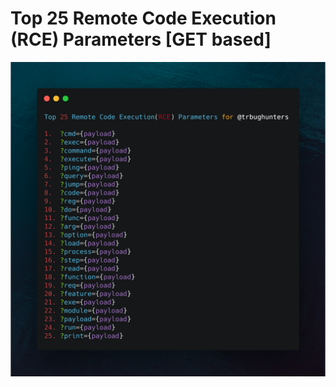 # Top 25 Remote Code Execution (RCE) Parameters \[GET based]

![](<../.gitbook/assets/image (3).png>)
